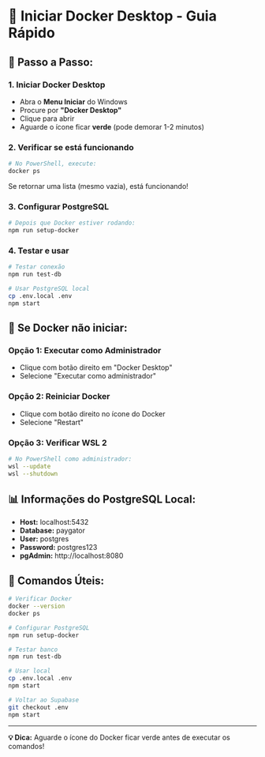 # 🚀 Iniciar Docker Desktop - Guia Rápido

## 🔧 **Passo a Passo:**

### **1. Iniciar Docker Desktop**
- Abra o **Menu Iniciar** do Windows
- Procure por **"Docker Desktop"**
- Clique para abrir
- Aguarde o ícone ficar **verde** (pode demorar 1-2 minutos)

### **2. Verificar se está funcionando**
```bash
# No PowerShell, execute:
docker ps
```

Se retornar uma lista (mesmo vazia), está funcionando!

### **3. Configurar PostgreSQL**
```bash
# Depois que Docker estiver rodando:
npm run setup-docker
```

### **4. Testar e usar**
```bash
# Testar conexão
npm run test-db

# Usar PostgreSQL local
cp .env.local .env
npm start
```

## 🚨 **Se Docker não iniciar:**

### **Opção 1: Executar como Administrador**
- Clique com botão direito em "Docker Desktop"
- Selecione "Executar como administrador"

### **Opção 2: Reiniciar Docker**
- Clique com botão direito no ícone do Docker
- Selecione "Restart"

### **Opção 3: Verificar WSL 2**
```bash
# No PowerShell como administrador:
wsl --update
wsl --shutdown
```

## 📊 **Informações do PostgreSQL Local:**

- **Host:** localhost:5432
- **Database:** paygator
- **User:** postgres
- **Password:** postgres123
- **pgAdmin:** http://localhost:8080

## 🎯 **Comandos Úteis:**

```bash
# Verificar Docker
docker --version
docker ps

# Configurar PostgreSQL
npm run setup-docker

# Testar banco
npm run test-db

# Usar local
cp .env.local .env
npm start

# Voltar ao Supabase
git checkout .env
npm start
```

---

**💡 Dica:** Aguarde o ícone do Docker ficar verde antes de executar os comandos! 